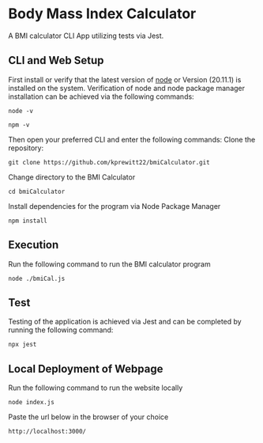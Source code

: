 # Body Mass Index Calculator
A BMI calculator CLI App utilizing tests via Jest. 
## CLI and Web Setup
First install or verify that the latest version of [node](https://nodejs.org/en) or Version (20.11.1) is installed on the system.
Verification of node and node package manager installation can be achieved via the following commands:
```
node -v
```
```
npm -v
```

Then open your preferred CLI and enter the following commands:
Clone the repository:
```
git clone https://github.com/kprewitt22/bmiCalculator.git
```
Change directory to the BMI Calculator
```
cd bmiCalculator
```
Install dependencies for the program via Node Package Manager
```
npm install
```

## Execution
Run the following command to run the BMI calculator program

```
node ./bmiCal.js
```

## Test
Testing of the application is achieved via Jest and can be completed by running the following command: 

```
npx jest
```
## Local Deployment of Webpage
Run the following command to run the website locally
```
node index.js
```
Paste the url below in the browser of your choice
```
http://localhost:3000/
```
